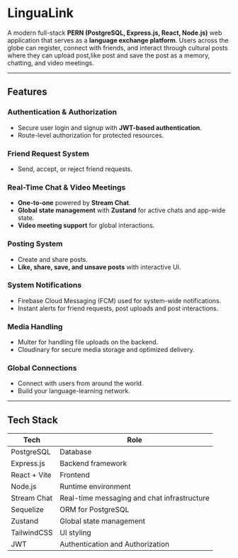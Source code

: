 # LinguaLink

A modern full-stack **PERN (PostgreSQL, Express.js, React, Node.js)** web application that serves as a **language exchange platform**.
Users across the globe can register, connect with friends, and interact through cultural posts where they can upload post,like post and save the  post as a memory, chatting, and video meetings.

---

## Features

### Authentication & Authorization

* Secure user login and signup with **JWT-based authentication**.
* Route-level authorization for protected resources.

### Friend Request System

* Send, accept, or reject friend requests.

### Real-Time Chat & Video Meetings

* **One-to-one** powered by **Stream Chat**.
* **Global state management** with **Zustand** for active chats and app-wide state.
* **Video meeting support** for global interactions.

### Posting System

* Create and share posts.
* **Like, share, save, and unsave posts** with interactive UI.


### System Notifications

* Firebase Cloud Messaging (FCM) used for system-wide notifications.
* Instant alerts for friend requests, post uploads and post interactions.

### Media Handling

* Multer for handling file uploads on the backend.
* Cloudinary for secure media storage and optimized delivery.



### Global Connections

* Connect with users from around the world.
* Build your language-learning network.

---

## Tech Stack

| Tech                  | Role                                        |
| --------------------- | ------------------------------------------- |
| PostgreSQL            | Database                                    |
| Express.js            | Backend framework                           |
| React + Vite          | Frontend                                    |
| Node.js               | Runtime environment                         |
| Stream Chat           | Real-time messaging and chat infrastructure |
| Sequelize             | ORM for PostgreSQL                          |
| Zustand               | Global state management                     |
| TailwindCSS           | UI styling                                  |
| JWT                   | Authentication and Authorization            |


